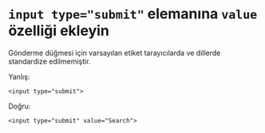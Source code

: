 # `input type="submit"` elemanına `value` özelliği ekleyin

Gönderme düğmesi için varsayılan etiket tarayıcılarda ve dillerde standardize edilmemiştir.

Yanlış:

```
<input type="submit">
```

Doğru:

```
<input type="submit" value="Search">
```
